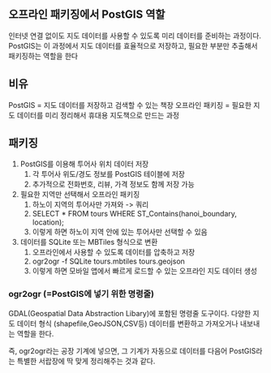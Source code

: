 
## 오프라인 패키징에서 PostGIS 역할
인터넷 연결 없이도 지도 데이터를 사용할 수 있도록 미리 데이터를 준비하는 과정이다.
PostGIS는 이 과정에서 지도 데이터를 효율적으로 저장하고, 필요한 부분만 추출해서 패키징하는 역할을 한다

## 비유
PostGIS = 지도 데이터를 저장하고 검색할 수 있는 책장
오프라인 패키징 = 필요한 지도 데이터를 미리 정리해서 휴대용 지도책으로 만드는 과정

## 패키징
1. PostGIS를 이용해 투어사 위치 데이터 저장
	1. 각 투어사 위도/경도 정보를 PostGIS 테이블에 저장
	2. 추가적으로 전화번호, 리뷰, 가격 정보도 함께 저장 가능
2. 필요한 지역만 선택해서 오프라인 패키징
	1. 하노이 지역의 투어사만 가져와 -> 쿼리
	2. SELECT * FROM tours WHERE ST_Contains(hanoi_boundary, location);
	3. 이렇게 하면 하노이 지역 안에 있는 투어사만 선택할 수 있음
3.  데이터를 SQLite 또는 MBTiles 형식으로 변환
	1. 오프라인에서 사용할 수 있도록 데이터를 압축하고 저장
	2. ogr2ogr -f SQLite tours.mbtiles tours.geojson
	3. 이렇게 하면 모바일 앱에서 빠르게 로드할 수 있는 오프라인 지도 데이터 생성

### ogr2ogr (=PostGIS에 넣기 위한 명령줄)
GDAL(Geospatial Data Abstraction Libary)에 포함된 명령줄 도구이다.
다양한 지도 데이터 형식 (shapefile,GeoJSON,CSV등) 데이터를 변환하고 가져오거나 내보내는 역할을 한다.

즉, ogr2ogr라는 공장 기계에 넣으면, 그 기계가 자동으로 데이터를 다음어 PostGIS라는 특별한 서랍장에 딱 맞게 정리해주는 것과 같다.
